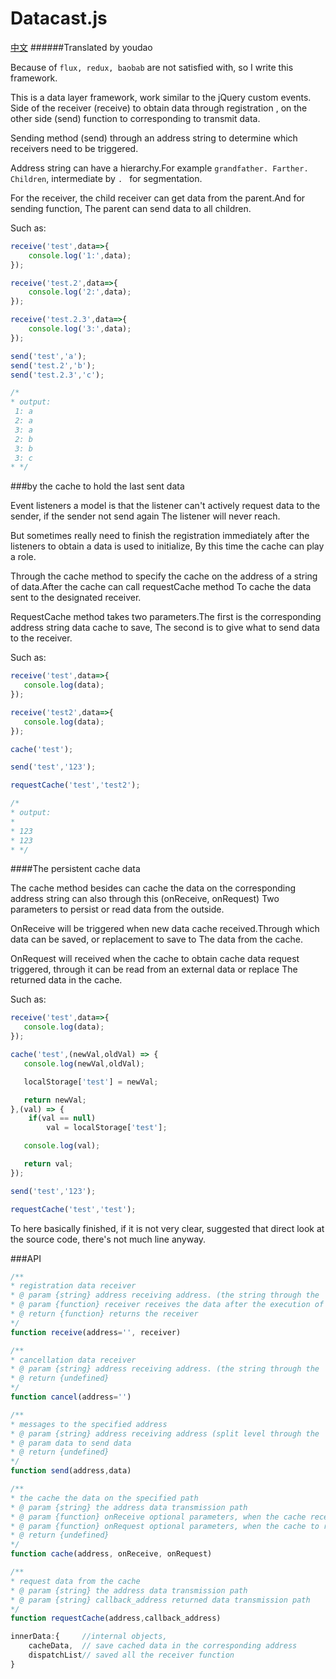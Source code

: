# Datacast.js

[中文](README.md)
######Translated by youdao

Because of ` flux, redux, baobab ` are not satisfied with, so I write this framework.

This is a data layer framework, work similar to the jQuery custom events. Side of the receiver (receive) to obtain data through registration
, on the other side (send) function to corresponding to transmit data.

Sending method (send) through an address string to determine which receivers need to be triggered.

Address string can have a hierarchy.For example ` grandfather. Farther. Children `, intermediate by `. ` for segmentation.

For the receiver, the child receiver can get data from the parent.And for sending function,
The parent can send data to all children.

Such as:
```javascript
receive('test',data=>{
    console.log('1:',data);
});

receive('test.2',data=>{
    console.log('2:',data);
});

receive('test.2.3',data=>{
    console.log('3:',data);
});

send('test','a');
send('test.2','b');
send('test.2.3','c');

/*
* output:
 1: a
 2: a
 3: a
 2: b
 3: b
 3: c
* */
```

###by the cache to hold the last sent data


Event listeners a model is that the listener can't actively request data to the sender, if the sender not send again
The listener will never reach.


But sometimes really need to finish the registration immediately after the listeners to obtain a data is used to initialize,
By this time the cache can play a role.


Through the cache method to specify the cache on the address of a string of data.After the cache can call requestCache method
To cache the data sent to the designated receiver.


RequestCache method takes two parameters.The first is the corresponding address string data cache to save,
The second is to give what to send data to the receiver.


Such as:

```javascript
receive('test',data=>{
   console.log(data);
});

receive('test2',data=>{
   console.log(data);
});

cache('test');

send('test','123');

requestCache('test','test2');

/*
* output:
*
* 123
* 123
* */
```
####The persistent cache data


The cache method besides can cache the data on the corresponding address string can also through this (onReceive, onRequest)
Two parameters to persist or read data from the outside.


OnReceive will be triggered when new data cache received.Through which data can be saved, or replacement to save to
The data from the cache.


OnRequest will received when the cache to obtain cache data request triggered, through it can be read from an external data or replace
The returned data in the cache.


Such as:

```javascript
receive('test',data=>{
   console.log(data);
});

cache('test',(newVal,oldVal) => {
   console.log(newVal,oldVal);

   localStorage['test'] = newVal;

   return newVal;
},(val) => {
    if(val == null)
        val = localStorage['test'];

   console.log(val);

   return val;
});

send('test','123');

requestCache('test','test');
```

To here basically finished, if it is not very clear, suggested that direct look at the source code, there's not much line anyway.

###API
```javascript
/**
* registration data receiver
* @ param {string} address receiving address. (the string through the '. 'to split level)
* @ param {function} receiver receives the data after the execution of the callback function, the callback function accepts two parameters (data: data, address: to receive the address of the string)
* @ return {function} returns the receiver
*/
function receive(address='', receiver)
```

```javascript
/**
* cancellation data receiver
* @ param {string} address receiving address. (the string through the '. 'to split level)
* @ return {undefined}
*/
function cancel(address='')
```

```javascript
/**
* messages to the specified address
* @ param {string} address receiving address (split level through the '. ')
* @ param data to send data
* @ return {undefined}
*/
function send(address,data)
```


```javascript
/**
* the cache the data on the specified path
* @ param {string} the address data transmission path
* @ param {function} onReceive optional parameters, when the cache receives the new cache data to trigger.The callback function accepts two parameters (newValue: new value, oldValue: old value) after the execution needs to return a value to replace the values in the cache
* @ param {function} onRequest optional parameters, when the cache to receive access to cache data request is triggered.The callback function accepts a parameter (Value: the Value of cache) after the execution needs to return a Value is returned to the requester
* @ return {undefined}
*/
function cache(address, onReceive, onRequest)
```

```javascript
/**
* request data from the cache
* @ param {string} the address data transmission path
* @ param {string} callback_address returned data transmission path
*/
function requestCache(address,callback_address)
```

```javascript
innerData:{     //internal objects,
    cacheData,  // save cached data in the corresponding address
    dispatchList// saved all the receiver function
}
```